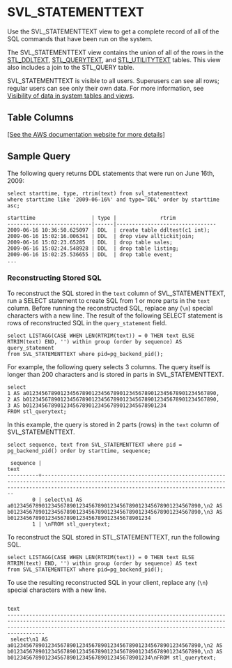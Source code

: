 # SVL\_STATEMENTTEXT<a name="r_SVL_STATEMENTTEXT"></a>

Use the SVL\_STATEMENTTEXT view to get a complete record of all of the SQL commands that have been run on the system\.

The SVL\_STATEMENTTEXT view contains the union of all of the rows in the [STL\_DDLTEXT](r_STL_DDLTEXT.md), [STL\_QUERYTEXT](r_STL_QUERYTEXT.md), and [STL\_UTILITYTEXT](r_STL_UTILITYTEXT.md) tables\. This view also includes a join to the STL\_QUERY table\.

SVL\_STATEMENTTEXT is visible to all users\. Superusers can see all rows; regular users can see only their own data\. For more information, see [Visibility of data in system tables and views](c_visibility-of-data.md)\.

## Table Columns<a name="r_SVL_STATEMENTTEXT-table-columns"></a>

[\[See the AWS documentation website for more details\]](http://docs.aws.amazon.com/redshift/latest/dg/r_SVL_STATEMENTTEXT.html)

## Sample Query<a name="r_SVL_STATEMENTTEXT-sample-query"></a>

The following query returns DDL statements that were run on June 16th, 2009: 

```
select starttime, type, rtrim(text) from svl_statementtext
where starttime like '2009-06-16%' and type='DDL' order by starttime asc;

starttime                  | type |              rtrim
---------------------------|------|--------------------------------
2009-06-16 10:36:50.625097 | DDL  | create table ddltest(c1 int);
2009-06-16 15:02:16.006341 | DDL  | drop view alltickitjoin;
2009-06-16 15:02:23.65285  | DDL  | drop table sales;
2009-06-16 15:02:24.548928 | DDL  | drop table listing;
2009-06-16 15:02:25.536655 | DDL  | drop table event;
...
```

### Reconstructing Stored SQL<a name="r_SVL_STATEMENTTEXT-reconstruct-sql"></a>

To reconstruct the SQL stored in the `text` column of SVL\_STATEMENTTEXT, run a SELECT statement to create SQL from 1 or more parts in the `text` column\. Before running the reconstructed SQL, replace any \(`\n`\) special characters with a new line\. The result of the following SELECT statement is rows of reconstructed SQL in the `query_statement` field\.

```
select LISTAGG(CASE WHEN LEN(RTRIM(text)) = 0 THEN text ELSE RTRIM(text) END, '') within group (order by sequence) AS query_statement 
from SVL_STATEMENTTEXT where pid=pg_backend_pid();
```

For example, the following query selects 3 columns\. The query itself is longer than 200 characters and is stored in parts in SVL\_STATEMENTTEXT\.

```
select
1 AS a0123456789012345678901234567890123456789012345678901234567890,
2 AS b0123456789012345678901234567890123456789012345678901234567890,
3 AS b012345678901234567890123456789012345678901234
FROM stl_querytext;
```

In this example, the query is stored in 2 parts \(rows\) in the `text` column of SVL\_STATEMENTTEXT\.

```
select sequence, text from SVL_STATEMENTTEXT where pid = pg_backend_pid() order by starttime, sequence;
```

```
 sequence |                                                                                             text                                                                                                   
----------+---------------------------------------------------------------------------------------------------------------------------------------------------------------------------------------------------------
        0 | select\n1 AS a0123456789012345678901234567890123456789012345678901234567890,\n2 AS b0123456789012345678901234567890123456789012345678901234567890,\n3 AS b012345678901234567890123456789012345678901234
        1 | \nFROM stl_querytext;
```

To reconstruct the SQL stored in STL\_STATEMENTTEXT, run the following SQL\. 

```
select LISTAGG(CASE WHEN LEN(RTRIM(text)) = 0 THEN text ELSE RTRIM(text) END, '') within group (order by sequence) AS text 
from SVL_STATEMENTTEXT where pid=pg_backend_pid();
```

To use the resulting reconstructed SQL in your client, replace any \(`\n`\) special characters with a new line\. 

```
                                                                                                             text                                                                                                             
------------------------------------------------------------------------------------------------------------------------------------------------------------------------------------------------------------------------------
 select\n1 AS a0123456789012345678901234567890123456789012345678901234567890,\n2 AS b0123456789012345678901234567890123456789012345678901234567890,\n3 AS b012345678901234567890123456789012345678901234\nFROM stl_querytext;
```